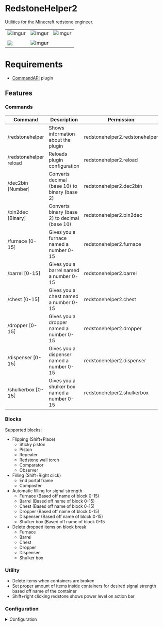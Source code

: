 
# RedstoneHelper2  
Utilities for the Minecraft redstone engineer.  
  
  
| | | |  
|--|--|--|  
|![Imgur](https://i.imgur.com/hrJLeIv.gif) | ![Imgur](https://imgur.com/aNMXJlD.gif) | ![Imgur](https://i.imgur.com/v9bR6Yy.gif)|  
|||  
![](https://i.imgur.com/pUQEjON.png)|![Imgur](https://i.imgur.com/CQ7jdIo.png)

# Requirements
* [CommandAPI](https://www.spigotmc.org/resources/api-commandapi-1-16-5-1-18.62353/) plugin
## Features

### Commands  
| Command | Description | Permission |  
|--|--|--|  
| /redstonehelper | Shows information about the plugin | redstonehelper2.redstonehelper |  
| /redstonehelper reload| Reloads plugin configuration | redstonehelper2.reload |  
| /dec2bin [Number] | Converts decimal (base 10) to binary (base 2)| redstonehelper2.dec2bin|  
| /bin2dec [Binary] | Converts binary (base 2) to decimal (base 10) | redstonehelper2.bin2dec|  
| /furnace [0-15] | Gives you a furnace named a number 0-15 | redstonehelper2.furnace|
| /barrel [0-15] | Gives you a barrel named a number 0-15 | redstonehelper2.barrel
| /chest [0-15] | Gives you a chest named a number 0-15 | redstonehelper2.chest
| /dropper [0-15] | Gives you a dropper named a number 0-15 | redstonehelper2.dropper
| /dispenser [0-15] | Gives you a dispenser named a number 0-15 | redstonehelper2.dispenser
| /shulkerbox [0-15] | Gives you a shulker box named a number 0-15 | redstonehelper2.shulkerbox

### Blocks
Supported blocks:
* Flipping (Shift+Place)
   * Sticky piston
   * Piston
   * Repeater
   * Redstone wall torch
   * Comparator
   * Observer
* Filling (Shift+Right click)
   * End portal frame
   * Composter
* Automatic filling for signal strength
	* Furnace (Based off name of block 0-15)
	* Barrel (Based off name of block 0-15)
	* Chest (Based off name of block 0-15)
	* Dropper (Based off name of block 0-15)
	* Dispenser (Based off name of block 0-15)
	* Shulker box (Based off name of block 0-15
* Delete dropped items on block break
	* Furnace
	* Barrel
	* Chest
	* Dropper
	* Dispenser
	* Shulker box

### Utility

* Delete items when containers are broken
* Set proper amount of items inside containers for desired signal strength based off name of the container
* Shift+right clicking redstone shows power level on action bar

### Configuration
<details>
<summary>Configuration</summary>
<br>
<pre><code>
#RedstoneHelper2 V1.0.0
commands:
  redstonehelper:
    permission: redstonehelper2.redstonehelper2
    reload:
      permission: redstonehelper2.reload
  bin2dec:
    enabled: true
    permission: redstonehelper2.bin2dec
  dec2bin:
    enabled: true
    permission: redstonehelper2.dec2bin
  barrel:
    enabled: true
    permission: redstonehelper2.barrel
  furnace:
    enabled: true
    permission: redstonehelper2.furnace
  chest:
    enabled: true
    permission: redstonehelper2.chest
  dropper:
    enabled: true
    permission: redstonehelper2.dropper
  dispenser:
    enabled: true
    permission: redstonehelper2.dispenser
  shulkerbox:
    enabled: true
    permission: redstonehelper2.shulkerbox
blocks:
  flipping: #Flipping the directional face of blocks
    COMPARATOR:
      enabled: true
    REPEATER:
      enabled: true
    REDSTONE_WALL_TORCH:
      enabled: true
    OBSERVER:
      enabled: true
    PISTON:
      enabled: true
    STICKY_PISTON:
      enabled: true
  naming: #filling named container blocks with amount of items for desired signal strength
    BARREL:
      enabled: true
    FURNACE:
      enabled: true
    CHEST:
      enabled: true
    DISPENSER:
      enabled: true
    DROPPER:
      enabled: true
    SHULKER_BOX:
      enabled: true
utility:
  #shift+right clicking redstone to display redstone power level on action bar
  redstone_action_bar: true
  # Delete items dropped from containers when broken
  delete_items:
    enabled: true
    barrel: true
    furnace: true
    chest: true
    dispenser: true
    dropper: true
    shulker_box: true
messages:
  composter: "&cComposter level:&a "
  end_portal_frame: "&cEye:&a "
  dec2bin: "&cBinary:&a "
  bin2dec: "&cDecimal:&a "
  redstone_level: "&cPower:&a  "
  bin2dec_error: "&cPlease check your input"
  reload: "&cConfiguration reloaded"
  not_within_range: "&cMust be within 0-15"</code></pre>
</details>


